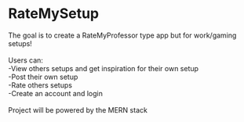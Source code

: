 # RateMySetup

The goal is to create a RateMyProfessor type app but for work/gaming setups! </br>
</br>
Users can: </br>
   -View others setups and get inspiration for their own setup </br>
   -Post their own setup </br>
   -Rate others setups </br>
   -Create an account and login </br>
</br>
Project will be powered by the MERN stack
